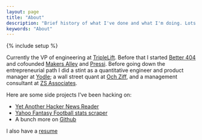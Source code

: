 ```yaml
---
layout: page
title: "About"
description: "Brief history of what I've done and what I'm doing. Lots of neat stuff."
keywords: "About"
---
```

{% include setup %}

Currently the VP of engineering at <a href="http://triplelift.com/" target="_blank">TripleLift</a>. Before that I started <a href="http://better404.com">Better 404</a> and cofounded <a href="http://makersalley.com" target="_blank">Makers Alley</a> and <a href="http://getpressi.com" target="_blank">Pressi</a>. Before going down the entrepreneurial path I did a stint as a quantitative engineer and product manager at <a href="http://www.yodle.com" target="_blank">Yodle</a>; a wall street quant at <a href="http://www.ozcap.com" target="_blank">Och Ziff</a>, and a management consultant at <a href="http://www.zsassociates.com" target="_blank">ZS Associates</a>.

Here are some side projects I've been hacking on:

<ul>
    <li><a href="http://yahnr.dangoldin.com" target="_blank">Yet Another Hacker News Reader</a></li>
    <li><a href="https://github.com/dangoldin/yahoo-ffl" target="_blank">Yahoo Fantasy Football stats scraper</a></li>
    <li>A bunch more on <a href="https://github.com/dangoldin" target="_blank">Github</a></li>
</ul>

I also have a <a href="{{ DATA_PATH }}dg_res.pdf">resume</a>
